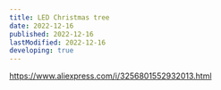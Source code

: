 ```yaml
---
title: LED Christmas tree
date: 2022-12-16
published: 2022-12-16
lastModified: 2022-12-16
developing: true
---
```


https://www.aliexpress.com/i/3256801552932013.html